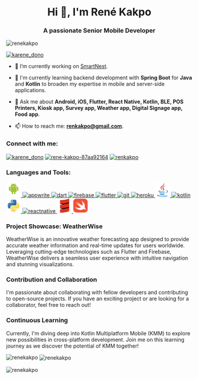 <h1 align="center">Hi 👋, I'm René Kakpo</h1>
<h3 align="center">A passionate Senior Mobile Developer</h3>

<p align="left"> <img src="https://komarev.com/ghpvc/?username=renekakpo&label=Profile%20views&color=0e75b6&style=flat" alt="renekakpo" /> </p>

<p align="left"> <a href="https://twitter.com/karene_dono" target="blank"><img src="https://img.shields.io/twitter/follow/karene_dono?logo=twitter&style=for-the-badge" alt="karene_dono" /></a> </p>

- 🔭 I’m currently working on [SmartNest](https://github.com/Renekakpo/smartnest).

- 🌱 I'm currently learning backend development with **Spring Boot** for **Java** and **Kotlin** to broaden my expertise in mobile and server-side applications.

- 💬 Ask me about **Android, iOS, Flutter, React Native, Kotlin, BLE, POS Printers, Kiosk app, Survey app, Weather app, Digital Signage app, Food app**.

- 📫 How to reach me: **renkakpo@gmail.com**.

<h3 align="left">Connect with me:</h3>
<p align="left">
<a href="https://twitter.com/karene_dono" target="blank"><img align="center" src="https://raw.githubusercontent.com/rahuldkjain/github-profile-readme-generator/master/src/images/icons/Social/twitter.svg" alt="karene_dono" height="30" width="40" /></a>
<a href="https://linkedin.com/in/rene-kakpo-87aa92164" target="blank"><img align="center" src="https://raw.githubusercontent.com/rahuldkjain/github-profile-readme-generator/master/src/images/icons/Social/linked-in-alt.svg" alt="rene-kakpo-87aa92164" height="30" width="40" /></a>
<a href="https://www.hackerrank.com/renkakpo" target="blank"><img align="center" src="https://raw.githubusercontent.com/rahuldkjain/github-profile-readme-generator/master/src/images/icons/Social/hackerrank.svg" alt="renkakpo" height="30" width="40" /></a>
</p>

<h3 align="left">Languages and Tools:</h3>
<p align="left"> <a href="https://developer.android.com" target="_blank" rel="noreferrer"> <img src="https://raw.githubusercontent.com/devicons/devicon/master/icons/android/android-original-wordmark.svg" alt="android" width="40" height="40"/> </a> <a href="https://appwrite.io" target="_blank" rel="noreferrer"> <img src="https://www.vectorlogo.zone/logos/appwriteio/appwriteio-icon.svg" alt="appwrite" width="40" height="40"/> </a> <a href="https://dart.dev" target="_blank" rel="noreferrer"> <img src="https://www.vectorlogo.zone/logos/dartlang/dartlang-icon.svg" alt="dart" width="40" height="40"/> </a> <a href="https://firebase.google.com/" target="_blank" rel="noreferrer"> <img src="https://www.vectorlogo.zone/logos/firebase/firebase-icon.svg" alt="firebase" width="40" height="40"/> </a> <a href="https://flutter.dev" target="_blank" rel="noreferrer"> <img src="https://www.vectorlogo.zone/logos/flutterio/flutterio-icon.svg" alt="flutter" width="40" height="40"/> </a> <a href="https://git-scm.com/" target="_blank" rel="noreferrer"> <img src="https://www.vectorlogo.zone/logos/git-scm/git-scm-icon.svg" alt="git" width="40" height="40"/> </a> <a href="https://heroku.com" target="_blank" rel="noreferrer"> <img src="https://www.vectorlogo.zone/logos/heroku/heroku-icon.svg" alt="heroku" width="40" height="40"/> </a> <a href="https://www.java.com" target="_blank" rel="noreferrer"> <img src="https://raw.githubusercontent.com/devicons/devicon/master/icons/java/java-original.svg" alt="java" width="40" height="40"/> </a> <a href="https://kotlinlang.org" target="_blank" rel="noreferrer"> <img src="https://www.vectorlogo.zone/logos/kotlinlang/kotlinlang-icon.svg" alt="kotlin" width="40" height="40"/> </a> <a href="https://www.python.org" target="_blank" rel="noreferrer"> <img src="https://raw.githubusercontent.com/devicons/devicon/master/icons/python/python-original.svg" alt="python" width="40" height="40"/> </a> <a href="https://reactnative.dev/" target="_blank" rel="noreferrer"> <img src="https://reactnative.dev/img/header_logo.svg" alt="reactnative" width="40" height="40"/> </a> <a href="https://www.scala-lang.org" target="_blank" rel="noreferrer"> <img src="https://raw.githubusercontent.com/devicons/devicon/master/icons/scala/scala-original.svg" alt="scala" width="40" height="40"/> </a> <a href="https://developer.apple.com/swift/" target="_blank" rel="noreferrer"> <img src="https://raw.githubusercontent.com/devicons/devicon/master/icons/swift/swift-original.svg" alt="swift" width="40" height="40"/> </a> </p>

<h3 align="left">Project Showcase: WeatherWise</h3>
<p align="left">
WeatherWise is an innovative weather forecasting app designed to provide accurate weather information and real-time updates for users worldwide. Leveraging cutting-edge technologies such as Flutter and Firebase, WeatherWise delivers a seamless user experience with intuitive navigation and stunning visualizations.
</p>

<h3 align="left">Contribution and Collaboration</h3>
<p align="left">
I'm passionate about collaborating with fellow developers and contributing to open-source projects. If you have an exciting project or are looking for a collaborator, feel free to reach out!
</p>

<h3 align="left">Continuous Learning</h3>
<p align="left">
Currently, I'm diving deep into Kotlin Multiplatform Mobile (KMM) to explore new possibilities in cross-platform development. Join me on this learning journey as we discover the potential of KMM together!
</p>

<p><img align="left" src="https://github-readme-stats.vercel.app/api/top-langs?username=renekakpo&show_icons=true&locale=en&layout=compact" alt="renekakpo" /></p>

<p>&nbsp;<img align="center" src="https://github-readme-stats.vercel.app/api?username=renekakpo&show_icons=true&locale=en" alt="renekakpo" /></p>

<p><img align="center" src="https://github-readme-streak-stats.herokuapp.com/?user=renekakpo&" alt="renekakpo" /></p>
